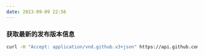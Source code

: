 ```yaml
---
date: 2023-09-09 22:56
---
```


### 获取最新的发布版本信息

```bash
curl -H "Accept: application/vnd.github.v3+json" https://api.github.com/repos/daobox-theme/yilog/releases/latest
```